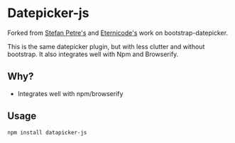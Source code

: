 # Datepicker-js
Forked from [Stefan Petre's](http://www.eyecon.ro/bootstrap-datepicker/) and
[Eternicode's](https://github.com/eternicode/bootstrap-datepicker) work on bootstrap-datepicker.

This is the same datepicker plugin, but with less clutter and without bootstrap. It also integrates
well with Npm and Browserify.

## Why?
* Integrates well with npm/browserify


## Usage
    npm install datapicker-js

